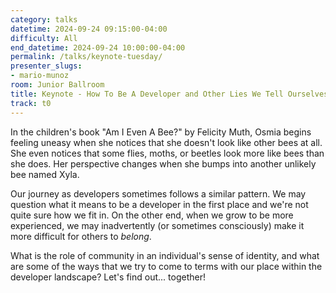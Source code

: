 ```yaml
---
category: talks
datetime: 2024-09-24 09:15:00-04:00
difficulty: All
end_datetime: 2024-09-24 10:00:00-04:00
permalink: /talks/keynote-tuesday/
presenter_slugs:
- mario-munoz
room: Junior Ballroom
title: Keynote - How To Be A Developer and Other Lies We Tell Ourselves
track: t0
---
```


In the children's book "Am I Even A Bee?" by Felicity Muth, Osmia begins feeling uneasy when she notices that she doesn't look like other bees at all. She even notices that some flies, moths, or beetles look more like bees than she does. Her perspective changes when she bumps into another unlikely bee named Xyla.

Our journey as developers sometimes follows a similar pattern. We may question what it means to be a developer in the first place and we're not quite sure how we fit in. On the other end, when we grow to be more experienced, we may inadvertently (or sometimes consciously) make it more difficult for others to _belong_.

What is the role of community in an individual's sense of identity, and what are some of the ways that we try to come to terms with our place within the developer landscape? Let's find out... together!
